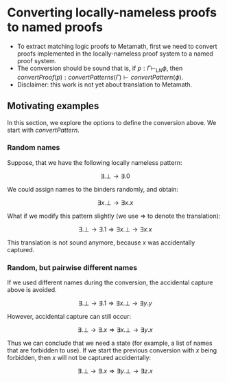 # Converting locally-nameless proofs to named proofs

- To extract matching logic proofs to Metamath, first we need to convert proofs implemented in the locally-nameless proof system to a named proof system.
- The conversion should be sound that is, if $p : \Gamma \vdash_{LN} \phi$, then $convertProof(p) : convertPatterns(\Gamma) \vdash convertPattern(\phi)$.
- Disclaimer: this work is not yet about translation to Metamath.

## Motivating examples

In this section, we explore the options to define the conversion above. We start with $convertPattern$.

### Random names

Suppose, that we have the following locally nameless pattern:

$$
\exists . \bot \to \exists . 0
$$

We could assign names to the binders randomly, and obtain:

$$
\exists x. \bot \to \exists x. x
$$

What if we modify this pattern slightly (we use $\Longrightarrow$ to denote the translation):

$$
\exists . \bot \to \exists . 1 \Longrightarrow \exists x. \bot \to \exists x. x
$$

This translation is not sound anymore, because $x$ was accidentally captured.

### Random, but pairwise different names

If we used different names during the conversion, the accidental capture above is avoided.

$$
\exists . \bot \to \exists . 1 \Longrightarrow \exists x. \bot \to \exists y. y
$$

However, accidental capture can still occur:

$$
\exists . \bot \to \exists . x \Longrightarrow \exists x. \bot \to \exists y. x
$$

Thus we can conclude that we need a state (for example, a list of names that are forbidden to use). If we start the previous conversion with $x$ being forbidden, then $x$ will not be captured accidentally:

$$
\exists . \bot \to \exists . x \Longrightarrow \exists y. \bot \to \exists z. x
$$

### 

